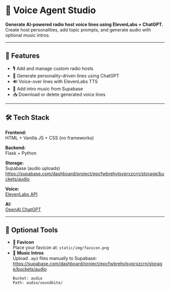 # 🎤 Voice Agent Studio

**Generate AI-powered radio host voice lines using ElevenLabs + ChatGPT.**  
Create host personalities, add topic prompts, and generate audio with optional music intros.

---

## 🚀 Features

- 🎙️ Add and manage custom radio hosts
- 🧠 Generate personality-driven lines using ChatGPT
- 🔊 Voice-over lines with ElevenLabs TTS
- 🎵 Add intro music from Supabase
- 📥 Download or delete generated voice lines

---

## 🛠 Tech Stack

**Frontend:**  
HTML + Vanilla JS + CSS (no frameworks)

**Backend:**  
Flask + Python

**Storage:**  
Supabase (audio uploads) https://supabase.com/dashboard/project/epcfwbrehvlsyprxzcrn/storage/buckets/audio

**Voice:**  
[ElevenLabs API](https://www.elevenlabs.io/)

**AI:**  
[OpenAI ChatGPT](https://platform.openai.com/)

---

## 🧪 Optional Tools

- 🪪 **Favicon**  
  Place your favicon at: `static/img/favicon.png`
- 🎵 **Music Intros**  
  Upload `.mp3` files manually to Supabase:
  https://supabase.com/dashboard/project/epcfwbrehvlsyprxzcrn/storage/buckets/audio
  ```text
  Bucket: audio
  Path: audio/soundbite/
